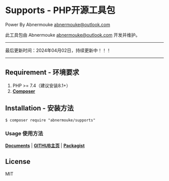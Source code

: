 # Supports - PHP开源工具包

 Power By Abnermouke <abnermouke@outlook.com>

 此工具包由 Abnermouke <abnermouke@outlook.com> 开发并维护。

----

最后更新时间：2024年04月02日，持续更新中！！！

---


## Requirement - 环境要求

1. PHP >= 7.4（建议安装8.1+）
2. **[Composer](https://getcomposer.org/)**



## Installation - 安装方法

```shell
$ composer require "abnermouke/supports"
```


### Usage 使用方法

**[Documents](https://abnermouke.gitbook.io/abnermouke-supports/)** | **[GITHUB主页](https://github.com/abnermouke)** | **[Packagist](https://packagist.org/packages/abnermouke/supports)**


## License

MIT
